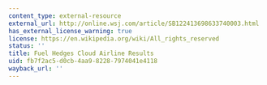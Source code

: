 ```yaml
---
content_type: external-resource
external_url: http://online.wsj.com/article/SB122413698633740003.html
has_external_license_warning: true
license: https://en.wikipedia.org/wiki/All_rights_reserved
status: ''
title: Fuel Hedges Cloud Airline Results
uid: fb7f2ac5-d0cb-4aa9-8228-7974041e4118
wayback_url: ''
---
```


